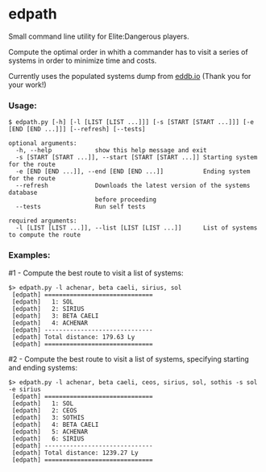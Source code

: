 # edpath
Small command line utility for Elite:Dangerous players.

Compute the optimal order in whith a commander has to visit a series of systems in order to minimize time and costs. 

Currently uses the populated systems dump from [eddb.io](https://eddb.io) (Thank you for your work!)

### Usage:

```
$ edpath.py [-h] [-l [LIST [LIST ...]]] [-s [START [START ...]]] [-e [END [END ...]]] [--refresh] [--tests]

optional arguments:
  -h, --help            show this help message and exit
  -s [START [START ...]], --start [START [START ...]] Starting system for the route
  -e [END [END ...]], --end [END [END ...]]           Ending system for the route
  --refresh             Downloads the latest version of the systems database
                        before proceeding
  --tests               Run self tests

required arguments:
  -l [LIST [LIST ...]], --list [LIST [LIST ...]]      List of systems to compute the route
```

### Examples:

#1 - Compute the best route to visit a list of systems:
```
$> edpath.py -l achenar, beta caeli, sirius, sol    
 [edpath] ==============================
 [edpath]   1: SOL
 [edpath]   2: SIRIUS
 [edpath]   3: BETA CAELI
 [edpath]   4: ACHENAR
 [edpath] ------------------------------
 [edpath] Total distance: 179.63 Ly
 [edpath] ==============================
```
  

#2 - Compute the best route to visit a list of systems, specifying starting and ending systems:
```
$> edpath.py -l achenar, beta caeli, ceos, sirius, sol, sothis -s sol -e sirius
 [edpath] ==============================
 [edpath]   1: SOL
 [edpath]   2: CEOS
 [edpath]   3: SOTHIS
 [edpath]   4: BETA CAELI
 [edpath]   5: ACHENAR
 [edpath]   6: SIRIUS
 [edpath] ------------------------------
 [edpath] Total distance: 1239.27 Ly
 [edpath] ==============================
```
